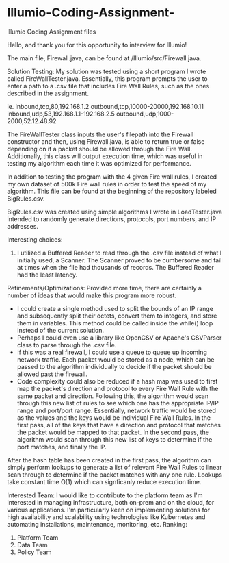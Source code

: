 # Illumio-Coding-Assignment-
Illumio Coding Assignment files

Hello, and thank you for this opportunity to interview for Illumio! 

The main file, Firewall.java, can be found at /Illumio/src/Firewall.java. 

Solution Testing: 
My solution was tested using a short program I wrote called FireWallTester.java. Essentially, this program prompts the user to enter a 
path to a .csv file that includes Fire Wall Rules, such as the ones described in the assignment. 

ie. 
inbound,tcp,80,192.168.1.2
outbound,tcp,10000-20000,192.168.10.11
inbound,udp,53,192.168.1.1-192.168.2.5
outbound,udp,1000-2000,52.12.48.92

The FireWallTester class inputs the user's filepath into the Firewall constructor and then, using Firewall.java, is able to return true or false depending on if a packet should be allowed through the Fire Wall. Additionally, this class will output execution time, which 
was useful in testing my algorithm each time it was optimized for performance. 

In addition to testing the program with the 4 given Fire wall rules, I created my own dataset of 500k Fire wall rules in order to 
test the speed of my algorithm. This file can be found at the beginning of the repository labeled BigRules.csv. 

BigRules.csv was created using simple algorithms I wrote in LoadTester.java intended to randomly generate directions, protocols, port numbers, and IP addresses. 

Interesting choices: 
1. I utilized a Buffered Reader to read through the .csv file instead of what I initially used, a Scanner. The Scanner proved to be cumbersome and fail at times when the file had thousands of records. The Buffered Reader had the least latency. 

Refinements/Optimizations: 
Provided more time, there are certainly a number of ideas that would make this program more robust. 
- I could create a single method used to split the bounds of an IP range and subsequently split their octets, convert them to integers,
and store them in variables. This method could be called inside the while() loop instead of the current solution. 
- Perhaps I could even use a library like OpenCSV or Apache's CSVParser class to parse through the .csv file. 
-  If this was a real firewall, I could use a queue to queue up incoming network traffic. Each packet would be stored as a node, which can be passed to the algorithm individually to decide if the packet should be allowed past the firewall. 
- Code complexity could also be reduced if a hash map was used to first map the packet's direction and protocol to every Fire Wall Rule with the same packet and direction. Following this, the algorithm would scan through this new list of rules to see which one has the 
appropriate IP/IP range and port/port range. Essentially, network traffic would be stored as the values and the keys would be individual Fire Wall Rules. In the first pass, all of the keys that have a direction and protocol that matches the packet would be mapped to that packet. In the second pass, the algorithm would scan through this new list of keys to determine if the port matches, and finally the IP. 

After the hash table has been created in the first pass, the algorithm can simply perform lookups to generate a list of relevant 
Fire Wall Rules to linear scan through to determine if the packet matches with any one rule. Lookups take constant time O(1) which can signficanly reduce execution time. 

Interested Team: 
I would like to contribute to the platform team as I'm interested in managing infrastructure, both on-prem and on the cloud, for various applications. I'm particularly keen on implementing solutions for high availability and scalability using technologies like Kubernetes and automating installations, maintenance, monitoring, etc. 
Ranking: 
1. Platform Team 
2. Data Team 
3. Policy Team


